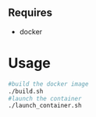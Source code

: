 ## Requires   
* docker
# Usage   
```bash
#build the docker image
./build.sh
#launch the container
./launch_container.sh
```   

